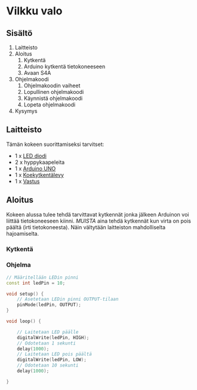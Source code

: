# Vilkku valo

## Sisältö

1. Laitteisto
1. Aloitus
    1. Kytkentä
    1. Arduino kytkentä tietokoneeseen
    1. Avaan S4A
1. Ohjelmakoodi
    1. Ohjelmakoodin vaiheet
    1. Lopullinen ohjelmakoodi
    1. Käynnistä ohjelmakoodi
    1. Lopeta ohjelmakoodi
1. Kysymys


## Laitteisto

Tämän kokeen suorittamiseksi tarvitset:
 
* 1 x [LED diodi](https://fi.wikipedia.org/wiki/LED)
* 2 x hyppykaapeleita
* 1 x [Arduino UNO](https://www.arduino.cc/en/Guide/ArduinoUno)
* 1 x [Koekytkentälevy](https://fi.wikipedia.org/wiki/Koekytkent%C3%A4levy)
* 1 x [Vastus](https://fi.wikipedia.org/wiki/Vastus)

## Aloitus

Kokeen alussa tulee tehdä tarvittavat kytkennät jonka jälkeen Arduinon voi liittää tietokoneeseen kiinni. *MUISTA* aina tehdä kytkennät kun virta on pois päältä (irti tietokoneesta). Näin vältytään laitteiston mahdolliselta hajoamiselta.

### Kytkentä


### Ohjelma

```cpp
// Määritellään LEDin pinni
const int ledPin = 10;

void setup() {
    // Asetetaan LEDin pinni OUTPUT-tilaan
    pinMode(ledPin, OUTPUT);
}

void loop() {

    // Laitetaan LED päälle
    digitalWrite(ledPin, HIGH);
    // Odotetaan 1 sekunti
    delay(1000);
    // Laitetaan LED pois päältä
    digitalWrite(ledPin, LOW);
    // Odotetaan 10 sekunti
    delay(1000);

}
```